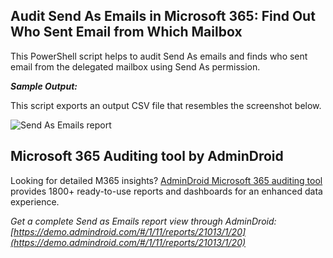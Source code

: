 ﻿## Audit Send As Emails in Microsoft 365: Find Out Who Sent Email from Which Mailbox

This PowerShell script helps to audit Send As emails and finds who sent email from the delegated mailbox using Send As permission.

***Sample Output:***

This script exports an output CSV file that resembles the screenshot below.

![Send As Emails report](https://o365reports.com/wp-content/uploads/2022/03/Audit-send-as-emails-in-Office-365.png)


## Microsoft 365 Auditing tool by AdminDroid

Looking for detailed M365 insights? [AdminDroid Microsoft 365 auditing tool](https://admindroid.com/?src=GitHub) provides 1800+ ready-to-use reports and dashboards for an enhanced data experience.

*Get a complete Send as Emails report view through AdminDroid: [https://demo.admindroid.com/#/1/11/reports/21013/1/20](https://demo.admindroid.com/#/1/11/reports/21013/1/20)*

